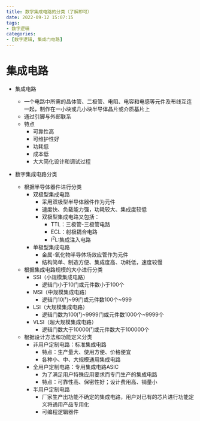 ```yaml
---
title: 数字集成电路的分类（了解即可）
date: 2022-09-12 15:07:15
tags:
- 数字逻辑
categories:
- [数字逻辑, 集成门电路]
---
```

# 集成电路
- 集成电路
	- 一个电路中所需的晶体管、二极管、电阻、电容和电感等元件及布线互连一起，制作在一小块或几小块半导体晶片或介质基片上
	- 通过引脚与外部联系
	- 特点
		- 可靠性高
		- 可维护性好
		- 功耗低 
		- 成本低
		- 大大简化设计和调试过程

- 数字集成电路分类
   - 根据半导体器件进行分类
      - 双极型集成电路
	      - 采用双极型半导体器件作为元件
	      - 速度快、负载能力强，功耗较大、集成度较低
	      - 双极型集成电路又包括：
		      - TTL：三极管-三极管电路
		      - ECL：射极耦合电路
		      - $I^2$L:集成注入电路
      - 单极型集成电路
	      - 金属-氧化物半导体场效应管作为元件
	      - 结构简单、制造方便、集成度高、功耗低，速度较慢
   - 根据集成电路规模的大小进行分类
	   - SSI（小规模集成电路）
		   - 逻辑门小于10门或元件数小于100个
	   - MSI（中规模集成电路）
		   - 逻辑门10门~99门或元件数100个~999
	   - LSI（大规模集成电路）
		   - 逻辑门数为100门~9999门或元件数1000个~9999个
	   - VLSI（超大规模集成电路）
		   - 逻辑门数大于10000门或元件数大于100000个
	- 根据设计方法和功能定义分类
		- 非用户定制电路：标准集成电路
			- 特点：生产量大、使用方便、价格便宜
			- 各种小、中、大规模通用集成电路
		- 全用户定制电路：专用集成电路ASIC
			- 为了满足用户特殊应用要求而专门生产的集成电路
			- 特点：可靠性高、保密性好；设计费用高、销量小
		- 半用户定制电路
			- 厂家生产出功能不确定的集成电路，用户对已有的芯片进行功能定义将通用产品专用化
			- 可编程逻辑器件


